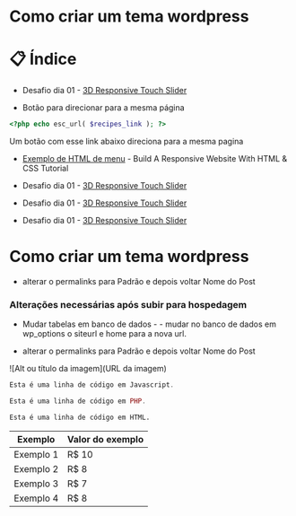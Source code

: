 # Como criar um tema wordpress


# 📋 Índice
 
* Desafio dia 01 - <a href="#">3D Responsive Touch Slider</a> 


* Botão para direcionar para a mesma página 
~~~php
<?php echo esc_url( $recipes_link ); ?>
~~~
Um botão com esse link abaixo direciona para a mesma pagina

* <a href="https://www.youtube.com/watch?v=ZeDP-rzOnAA&t=403s">Exemplo de HTML de menu</a> - Build A Responsive Website With HTML & CSS Tutorial

* Desafio dia 01 - <a href="#">3D Responsive Touch Slider</a> 
* Desafio dia 01 - <a href="#">3D Responsive Touch Slider</a> 
* Desafio dia 01 - <a href="#">3D Responsive Touch Slider</a> 
# Como criar um tema wordpress

- alterar o permalinks para Padrão e depois voltar Nome do Post


### Alterações necessárias após subir para hospedagem

* Mudar tabelas em banco de dados - - mudar no banco de dados em wp_options o siteurl e home para a nova url.

- alterar o permalinks para Padrão e depois voltar Nome do Post


![Alt ou título da imagem](URL da imagem)
[](link)

~~~javascript
Esta é uma linha de código em Javascript.
~~~

~~~php
Esta é uma linha de código em PHP.
~~~

~~~html
Esta é uma linha de código em HTML.
~~~

Exemplo   | Valor do exemplo
--------- | ------
Exemplo 1 | R$ 10
Exemplo 2 | R$ 8
Exemplo 3 | R$ 7
Exemplo 4 | R$ 8
